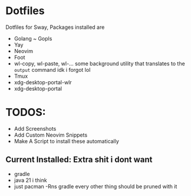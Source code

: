 # Dotfiles
Dotfiles for Sway, Packages installed are

- Golang ~ Gopls
- Yay
- Neovim
- Foot 
- wl-copy, wl-paste, wl-... some background utility that translates to the `output` command idk i forgot lol
- Tmux
- xdg-desktop-portal-wlr
- xdg-desktop-portal


# TODOS:

- Add Screenshots
- Add Custom Neovim Snippets
- Make A Script to install these automatically

## Current Installed: Extra shit i dont want
- gradle 
- java 21 i think
- just pacman -Rns gradle every other thing should be pruned with it
